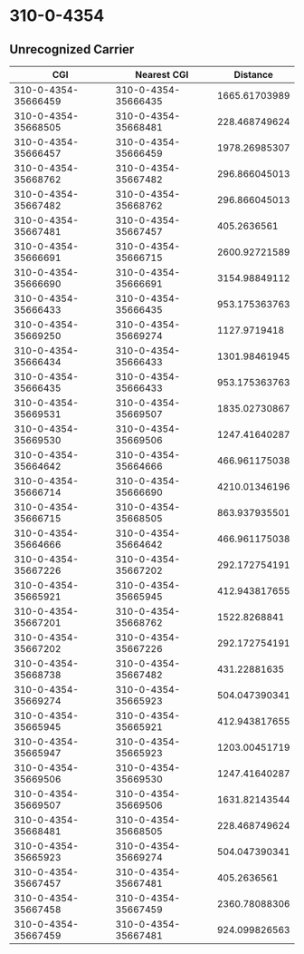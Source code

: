 # 310-0-4354
## Unrecognized Carrier


| CGI | Nearest CGI | Distance |
|-----|-------------|----------|
| 310-0-4354-35666459 | 310-0-4354-35666435 | 1665.61703989 |
| 310-0-4354-35668505 | 310-0-4354-35668481 | 228.468749624 |
| 310-0-4354-35666457 | 310-0-4354-35666459 | 1978.26985307 |
| 310-0-4354-35668762 | 310-0-4354-35667482 | 296.866045013 |
| 310-0-4354-35667482 | 310-0-4354-35668762 | 296.866045013 |
| 310-0-4354-35667481 | 310-0-4354-35667457 | 405.2636561 |
| 310-0-4354-35666691 | 310-0-4354-35666715 | 2600.92721589 |
| 310-0-4354-35666690 | 310-0-4354-35666691 | 3154.98849112 |
| 310-0-4354-35666433 | 310-0-4354-35666435 | 953.175363763 |
| 310-0-4354-35669250 | 310-0-4354-35669274 | 1127.9719418 |
| 310-0-4354-35666434 | 310-0-4354-35666433 | 1301.98461945 |
| 310-0-4354-35666435 | 310-0-4354-35666433 | 953.175363763 |
| 310-0-4354-35669531 | 310-0-4354-35669507 | 1835.02730867 |
| 310-0-4354-35669530 | 310-0-4354-35669506 | 1247.41640287 |
| 310-0-4354-35664642 | 310-0-4354-35664666 | 466.961175038 |
| 310-0-4354-35666714 | 310-0-4354-35666690 | 4210.01346196 |
| 310-0-4354-35666715 | 310-0-4354-35668505 | 863.937935501 |
| 310-0-4354-35664666 | 310-0-4354-35664642 | 466.961175038 |
| 310-0-4354-35667226 | 310-0-4354-35667202 | 292.172754191 |
| 310-0-4354-35665921 | 310-0-4354-35665945 | 412.943817655 |
| 310-0-4354-35667201 | 310-0-4354-35668762 | 1522.8268841 |
| 310-0-4354-35667202 | 310-0-4354-35667226 | 292.172754191 |
| 310-0-4354-35668738 | 310-0-4354-35667482 | 431.22881635 |
| 310-0-4354-35669274 | 310-0-4354-35665923 | 504.047390341 |
| 310-0-4354-35665945 | 310-0-4354-35665921 | 412.943817655 |
| 310-0-4354-35665947 | 310-0-4354-35665923 | 1203.00451719 |
| 310-0-4354-35669506 | 310-0-4354-35669530 | 1247.41640287 |
| 310-0-4354-35669507 | 310-0-4354-35669506 | 1631.82143544 |
| 310-0-4354-35668481 | 310-0-4354-35668505 | 228.468749624 |
| 310-0-4354-35665923 | 310-0-4354-35669274 | 504.047390341 |
| 310-0-4354-35667457 | 310-0-4354-35667481 | 405.2636561 |
| 310-0-4354-35667458 | 310-0-4354-35667459 | 2360.78088306 |
| 310-0-4354-35667459 | 310-0-4354-35667481 | 924.099826563 |
